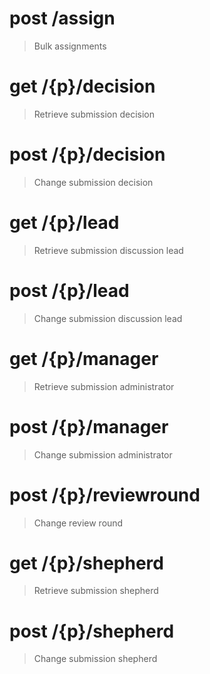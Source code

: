 # post /assign

> Bulk assignments


# get /{p}/decision

> Retrieve submission decision


# post /{p}/decision

> Change submission decision


# get /{p}/lead

> Retrieve submission discussion lead


# post /{p}/lead

> Change submission discussion lead


# get /{p}/manager

> Retrieve submission administrator


# post /{p}/manager

> Change submission administrator


# post /{p}/reviewround

> Change review round


# get /{p}/shepherd

> Retrieve submission shepherd


# post /{p}/shepherd

> Change submission shepherd
